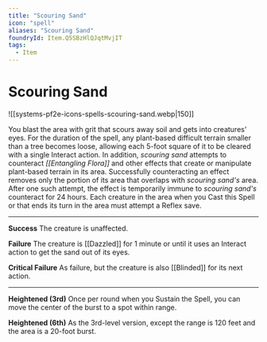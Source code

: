 ```yaml
---
title: "Scouring Sand"
icon: "spell"
aliases: "Scouring Sand"
foundryId: Item.Q5SBzHlQJqtMvjIT
tags:
  - Item
---
```


# Scouring Sand
![[systems-pf2e-icons-spells-scouring-sand.webp|150]]

You blast the area with grit that scours away soil and gets into creatures' eyes. For the duration of the spell, any plant-based difficult terrain smaller than a tree becomes loose, allowing each 5-foot square of it to be cleared with a single Interact action. In addition, _scouring sand_ attempts to counteract _[[Entangling Flora]]_ and other effects that create or manipulate plant-based terrain in its area. Successfully counteracting an effect removes only the portion of its area that overlaps with _scouring sand's_ area. After one such attempt, the effect is temporarily immune to _scouring sand's_ counteract for 24 hours. Each creature in the area when you Cast this Spell or that ends its turn in the area must attempt a Reflex save.

* * *

**Success** The creature is unaffected.

**Failure** The creature is [[Dazzled]] for 1 minute or until it uses an Interact action to get the sand out of its eyes.

**Critical Failure** As failure, but the creature is also [[Blinded]] for its next action.

* * *

**Heightened (3rd)** Once per round when you Sustain the Spell, you can move the center of the burst to a spot within range.

**Heightened (6th)** As the 3rd-level version, except the range is 120 feet and the area is a 20-foot burst.

